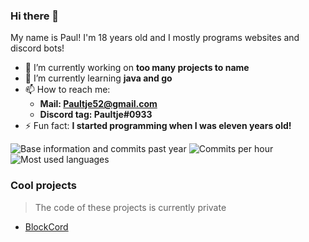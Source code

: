 ### Hi there 👋
My name is Paul! I'm 18 years old and I mostly programs websites and discord bots!

- 🔭 I’m currently working on **too many projects to name** 
- 🌱 I’m currently learning **java and go**
- 📫 How to reach me:
  - **Mail: Paultje52@gmail.com**
  - **Discord tag: Paultje#0933**
- ⚡ Fun fact: **I started programming when I was eleven years old!**

![Base information and commits past year](https://github-profile-summary-cards.vercel.app/api/cards/profile-details?username=Paultje52&theme=github_dark)
![Commits per hour](http://github-profile-summary-cards.vercel.app/api/cards/productive-time?username=Paultje52&theme=github_dark)
![Most used languages](http://github-profile-summary-cards.vercel.app/api/cards/repos-per-language?username=Paultje52&theme=github_dark)

### Cool projects
> The code of these projects is currently private
- [BlockCord](https://discord.gg/MJz4JqG)
